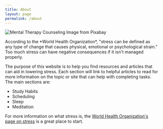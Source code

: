 ```yaml
---
title: About
layout: page
permalink: /about
---
```

<p><img src="https://cdn.pixabay.com/photo/2021/12/02/22/02/mental-6841357_1280.png" alt="Mental Therapy Counseling Image from Pixabay"/></p>
<p> According to the *World Health Organization*, "stress can be defined as any type of change that causes physical, emotional or psychological strain." Too much stress can have negative consequences if it isn't managed properly.</p>
<p>The purpose of this website is to help you find resources and articles that can aid in lowering stress.
    Each section will link to helpful articles to read for more information on the topic or site that can help with completing tasks.
    The main sections are:</p>

<ul>
    <li>Study Habits</li>
    <li>Scheduling</li>
    <li>Sleep</li>
    <li>Meditation</li>
</ul>

<p>For more information on what stress is, the <a href="https://www.who.int/news-room/questions-and-answers/item/stress#:~:text=Stress%20can%20be%20defined%20as,to%20your%20overall%20well%2Dbeing." target="_blank"> World Health Organization's page on stress</a> is a great place to start.</p>